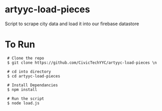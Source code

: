 # artyyc-load-pieces
Script to scrape city data and load it into our firebase datastore

# To Run
```
 # Clone the repo
 $ git clone https://github.com/CivicTechYYC/artyyc-load-pieces \n
 
 # cd into directory
 $ cd artyyc-load-pieces
 
 # Install Dependancies
 $ npm install
 
 # Run the script 
 $ node load.js
 ```
